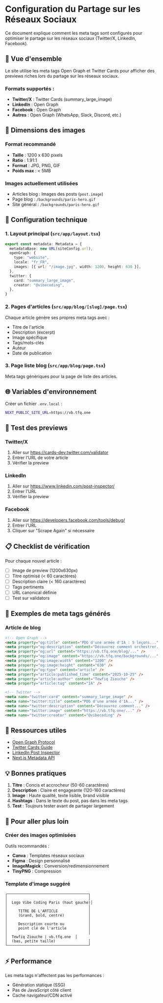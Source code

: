 # Configuration du Partage sur les Réseaux Sociaux

Ce document explique comment les meta tags sont configurés pour optimiser le partage sur les réseaux sociaux (Twitter/X, LinkedIn, Facebook).

## 🎯 Vue d'ensemble

Le site utilise les meta tags Open Graph et Twitter Cards pour afficher des previews riches lors du partage sur les réseaux sociaux.

### Formats supportés :
- **Twitter/X** : Twitter Cards (summary_large_image)
- **LinkedIn** : Open Graph
- **Facebook** : Open Graph
- **Autres** : Open Graph (WhatsApp, Slack, Discord, etc.)

## 📐 Dimensions des images

### Format recommandé
- **Taille** : 1200 x 630 pixels
- **Ratio** : 1.91:1
- **Format** : JPG, PNG, GIF
- **Poids max** : < 5MB

### Images actuellement utilisées
- Articles blog : Images des posts (`post.image`)
- Page blog : `/backgrounds/paris-hero.gif`
- Site général : `/backgrounds/paris-hero.gif`

## 🔧 Configuration technique

### 1. Layout principal (`src/app/layout.tsx`)

```typescript
export const metadata: Metadata = {
  metadataBase: new URL(siteConfig.url),
  openGraph: {
    type: "website",
    locale: "fr_FR",
    images: [{ url: "/image.jpg", width: 1200, height: 630 }],
  },
  twitter: {
    card: "summary_large_image",
    creator: "@vibecoding",
  },
}
```

### 2. Pages d'articles (`src/app/blog/[slug]/page.tsx`)

Chaque article génère ses propres meta tags avec :
- Titre de l'article
- Description (excerpt)
- Image spécifique
- Tags/mots-clés
- Auteur
- Date de publication

### 3. Page liste blog (`src/app/blog/page.tsx`)

Meta tags génériques pour la page de liste des articles.

## 🌐 Variables d'environnement

Créer un fichier `.env.local` :

```bash
NEXT_PUBLIC_SITE_URL=https://vb.tfq.one
```

## 📱 Test des previews

### Twitter/X
1. Aller sur https://cards-dev.twitter.com/validator
2. Entrer l'URL de votre article
3. Vérifier la preview

### LinkedIn
1. Aller sur https://www.linkedin.com/post-inspector/
2. Entrer l'URL
3. Vérifier la preview

### Facebook
1. Aller sur https://developers.facebook.com/tools/debug/
2. Entrer l'URL
3. Cliquer sur "Scrape Again" si nécessaire

## 📋 Checklist de vérification

Pour chaque nouvel article :
- [ ] Image de preview (1200x630px)
- [ ] Titre optimisé (< 60 caractères)
- [ ] Description claire (< 160 caractères)
- [ ] Tags pertinents
- [ ] URL canonical définie
- [ ] Test sur validators

## 🎨 Exemples de meta tags générés

### Article de blog

```html
<!-- Open Graph -->
<meta property="og:title" content="PDG d'une armée d'IA : 5 leçons..." />
<meta property="og:description" content="Découvrez comment orchestrer..." />
<meta property="og:url" content="https://vb.tfq.one/blog/..." />
<meta property="og:image" content="https://vb.tfq.one/backgrounds/..." />
<meta property="og:image:width" content="1200" />
<meta property="og:image:height" content="630" />
<meta property="og:type" content="article" />
<meta property="article:published_time" content="2025-10-25" />
<meta property="article:author" content="Tewfiq Ziouche" />
<meta property="article:tag" content="IA" />

<!-- Twitter -->
<meta name="twitter:card" content="summary_large_image" />
<meta name="twitter:title" content="PDG d'une armée d'IA..." />
<meta name="twitter:description" content="Découvrez comment..." />
<meta name="twitter:image" content="https://vb.tfq.one/..." />
<meta name="twitter:creator" content="@vibecoding" />
```

## 🔗 Ressources utiles

- [Open Graph Protocol](https://ogp.me/)
- [Twitter Cards Guide](https://developer.twitter.com/en/docs/twitter-for-websites/cards/overview/abouts-cards)
- [LinkedIn Post Inspector](https://www.linkedin.com/post-inspector/)
- [Next.js Metadata API](https://nextjs.org/docs/app/api-reference/functions/generate-metadata)

## 💡 Bonnes pratiques

1. **Titre** : Concis et accrocheur (50-60 caractères)
2. **Description** : Claire et engageante (120-160 caractères)
3. **Image** : Haute qualité, texte lisible, brand visible
4. **Hashtags** : Dans le texte du post, pas dans les meta tags
5. **Test** : Toujours tester avant de partager largement

## 🚀 Pour aller plus loin

### Créer des images optimisées

Outils recommandés :
- **Canva** : Templates réseaux sociaux
- **Figma** : Design personnalisé
- **ImageMagick** : Conversion/redimensionnement
- **TinyPNG** : Compression

### Template d'image suggéré

```
┌─────────────────────────────────────┐
│                                     │
│  Logo Vibe Coding Paris (haut gauche)│
│                                     │
│     TITRE DE L'ARTICLE              │
│     (Grand, bold, centré)           │
│                                     │
│     Description courte ou           │
│     point clé de l'article          │
│                                     │
│  Tewfiq Ziouche | vb.tfq.one  │
│  (bas, petite taille)               │
└─────────────────────────────────────┘
```

## ⚡ Performance

Les meta tags n'affectent pas les performances :
- Génération statique (SSG)
- Pas de JavaScript côté client
- Cache navigateur/CDN activé
